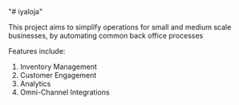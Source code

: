 "# iyaloja" 

This project aims to simplify operations for small and medium scale businesses,
by automating common back office processes

Features include:

1. Inventory Management
2. Customer Engagement
3. Analytics
4. Omni-Channel Integrations
